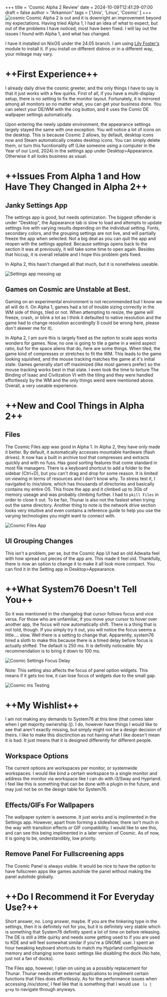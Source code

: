 +++
title = 'Cosmic Alpha 2 Review'
date = 2024-10-09T12:41:29-07:00
draft = false
author = "Arkannon"
tags = ['Unix', 'Linux', 'Cosmic' ]
+++
![cosmic](/blog/2024/images/cosmic-desktop.png)
Cosmic Alpha 2 is out and it is downright an improvement beyond my expectations. Having tried Alpha 1, I had an idea of what to expect, but out of the problems I have noticed, most have been fixed. I will lay out the issues I found with Alpha 1, and what has changed.

I have it installed on NixOS under the 24.05 branch. I am using [Lily Foster's](https://github.com/lilyinstarlight/nixos-cosmic) module to install it. If you install on different distros or in a different way, your mileage may vary.

# ++First Experience++

I already daily drive the cosmic greeter, and the only things I have to say is that it just works with a few quirks. First of all, if you have a multi-display setup, there is no setting to fix the monitor layout. Fortunately, it is mirrored among all monitors so no matter what, you can get your business done. You can select your DE/WM with the cog button, and it uses the Comic DE wallpaper settings automatically. 

Upon entering the newly update environment, the appearance settings largely stayed the same with one exception. You will notice a lot of icons on the desktop. This is because Cosmic 2 allows, by default, desktop icons now and Steam automatically creates desktop icons. You can simply delete them, or turn this fucntionality off (Like someone using a computer in the Year of our Lord, 2024) in the settings app under Desktop>Appearance. Otherwise it all looks business as usual.


# ++Issues From Alpha 1 and How Have They Changed in Alpha 2++

## Janky Settings App

The settings app is good, but needs optimization. The biggest offender is under "Desktop", the Appearance tab is slow to load and attempts to update settings live with varying results depending on the individual setting. Fonts, secondary colors, and the grouping settings are not live, and will partially freeze the app when selected. Not a big deal as you can quit the app and reopen with the settings applied. Because settings opens back to the section it was at previously, it will take some time to open again. Besides that hiccup, it is overall reliable and I hope this problem gets fixed. 

In Alpha 2, this hasn't changed all that much, but it is nonetheless useable.

![Settings app messing up](/blog/2024/images/cosmic-settings.gif)

## Games on Cosmic are Unstable at Best.

Gaming on an experimental environment is not recommended but I know we all will do it. On Alpha 1, games had a lot of trouble sizing correctly in the WM side of things, tiled or not. When attempting to resize, the game will freeze, crash, or blink a lot as I think it defaulted to native resolution and the game had to change resolution accordinglly (I could be wrong here, please don't skewer me for it). 

In Alpha 2, I am sure this is largely fixed as the option to scale apps works wonders for games. Now, no one is going to tile a game in a weird aspect ratio, but for the space aliens that do, here are some things. When tiled, the game kind of compresses or stretches to fit the WM. This leads to the game looking squished, and the mouse tracking matches the game at it's initial state. Games generally start off maximized (like most gamers prefer) so the mouse tracking works best in that state. I even took the time to torture The Binding of Isaac and Civilization VI with the tiling and they were handled effortlessly by the WM and the only things weird were mentioned above. Overall, a very useable experience.


# ++New and Cool Things in Alpha 2++

## Files

The Cosmic Files app was good in Alpha 1. In Alpha 2, they have only made it better. By default, it automatically accesses mountable hardware (flash drives). It now has a built in archive tool that compresses and extracts quickly and with no fuss. Has good sorting features that come standard in most file managers. There is a keyboard shortcut to add a folder to the sidebar (Ctrl+D), but you can't drag and drop for some reason. It is limited on viewing in terms of resources and I don't know why. To stress test it, I navigated to /nix/store, which has thousands of directories and basically contains my entire OS. This froze the app and it climbed up to 3Gb of memory useage and was probably climbing further. I had to ```pkill Files``` in order to close it out. To be fair, Thunar is also not the fastest when trying out the same directory. Another thing to note is the network drive section looks very intuitive and even contains a reference guide to help you use the varying technologies you might want to connect with. 

![Cosmic Files App](/blog/2024/images/cosmic-files.png)

## UI Grouping Changes

This isn't a problem, per se, but the Cosmic App UI had an old Adwaita feel with how spread out pieces of the app are. This made it feel old. Thankfully, there is now an option to change it to make it all look more compact. You can find it in the Setting app in Desktop>Appearance.


# ++What System76 Doesn't Tell You++

So it was mentioned in the changelog that cursor follows focus and vice versa. For those who are unfamiliar, if you move your cursor to hover over another app, the focus will now automatically shift. There is a thing that is not told, though. If you simply try it out, you will notice the focus seems a little.... slow. Well there is a setting to change that. Apparently, system76 hired a sloth to make this because there is a timed delay before focus is actually shifted. The default is 250 ms. It is definitly noticeable. My recommendation is to bring it down to 100 ms. 

![Cosmic Settings Focus Delay](/blog/2024/images/cosmic-focus-delay.png)

Note: This setting also affects the focus of panel option widgets. This means if it gets too low, it can lose focus of widgets due to the small gap.

![Cosmic ms Testing](/blog/2024/images/ms-tester.gif)


# ++My Wishlist++

I am not making any demands to System76 at this time (that comes later when I get majority ownership /j). I do, however have things I would like to see that aren't exactly missing, but simply might not be a design decision of theirs. I like to make this disctinction as not having what I like doesn't mean it is bad. It just means that it is designed differently for different people. 

## Workspace Options

The current options are workspaces per monitor, or systemwide workspaces. I would like bind a certain workspace to a single monitor and address the monitor via workspace like I can do with i3/Sway and Hyprland. I feel like this is something that can be done with a plugin in the future, and may just not be on the design table for System76. 

## Effects/GIFs For Wallpapers

The wallpaper system is awesome. It just works and is implimented in the Settings app. However, apart from forming a slideshow, there isn't much in the way with transition effects or GIF compatibility. I would like to see this, and can see this being implimented in a later version of Cosmic. As of now, it is going to be, understandibly, low priority.

## Remove Panel For Fullscreening apps

The Cosmic Panel is always visible. It would be nice to have the option to have fullscreen apps like games autohide the panel without making the panel autohide globally.


# ++Do I Recommend it For Everyday Use?++

Short answer, no. Long answer, maybe. If you are the tinkering type in the settings, then it is definitely not for you, but it is definitely very stable which is something that System76 definitly spent a lot of time on before releasing. The DE is still a little quirky and needs some getting used to if you are used to KDE and will feel somewhat similar if you're a GNOME user. I spent an hour tweaking keyboard shortcuts to match my Hyprland config/muscle memory and changing some basic settings like disabling the dock (No hate, just not a fan of docks). 

The Files app, however, I plan on using as a possibly replacement for Thunar. Thunar needs other external applications to impliment certain functions that Files does effortlessly. As for the performance issues when accessing /nix/store/, I feel like that is something that I would use ``` ls | grep``` to navigate through anyways.


